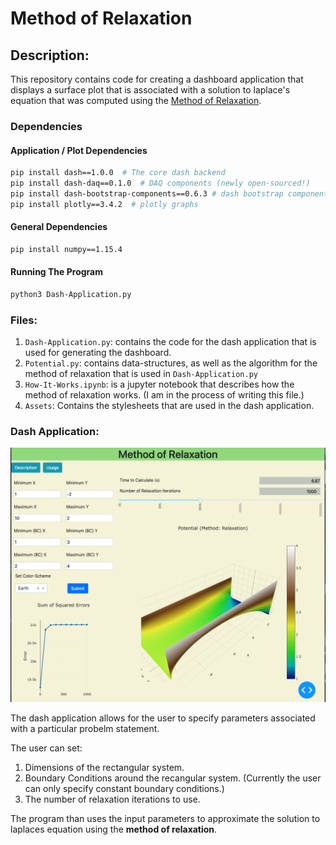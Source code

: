 # Method of Relaxation

## Description:
This repository contains code for creating a dashboard application
that displays a surface plot that is associated with a solution to laplace's equation
that was computed using the [Method of Relaxation](https://en.wikipedia.org/wiki/Relaxation_(iterative_method)). 

### Dependencies

#### Application / Plot Dependencies
```Bash
pip install dash==1.0.0  # The core dash backend
pip install dash-daq==0.1.0  # DAQ components (newly open-sourced!)
pip install dash-bootstrap-components==0.6.3 # dash bootstrap components
pip install plotly==3.4.2  # plotly graphs
```
#### General Dependencies
```Bash
pip install numpy==1.15.4
```

#### Running The Program
```Bash
python3 Dash-Application.py
```

### Files:
1. `Dash-Application.py`: contains the code for the dash 
   application that is used for generating the dashboard.
2. `Potential.py`: contains data-structures, as well as the 
   algorithm for the method of relaxation that is used in
   `Dash-Application.py`
3. `How-It-Works.ipynb`: is a jupyter notebook that describes 
   how the method of relaxation works. (I am in the process of writing this file.)
4. `Assets`: Contains the stylesheets that are used in the 
   dash application. 
   
   
### Dash Application:
![](dash-app.png)
 
 The dash application allows for the user to specify parameters
 associated with a particular probelm statement. 
 
 The user can set: 
 1. Dimensions of the rectangular system.
 2. Boundary Conditions around the recangular system. (Currently the user can only specify constant boundary conditions.)
 3. The number of relaxation iterations to use.
 
 The program than uses the input parameters to approximate the solution to laplaces equation using the
 **method of relaxation**.
